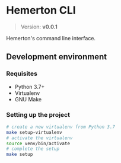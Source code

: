 # Hemerton CLI

> Version: **v0.0.1**

Hemerton's command line interface.

## Development environment

### Requisites

- Python 3.7+
- Virtualenv
- GNU Make

### Setting up the project

```bash
# create a new virtualenv from Python 3.7
make setup-virtualenv
# activate the virtualenv
source venv/bin/activate
# complete the setup
make setup
```
